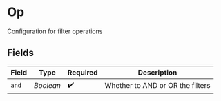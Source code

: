 # Op

Configuration for filter operations


## Fields

| Field                            | Type                             | Required                         | Description                      |
| -------------------------------- | -------------------------------- | -------------------------------- | -------------------------------- |
| `and`                            | *Boolean*                        | :heavy_check_mark:               | Whether to AND or OR the filters |